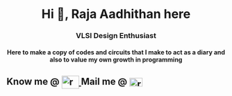 
<h1 align="center">Hi 👋, Raja Aadhithan here </h1>

<h3 align="center"></a>  VLSI Design Enthusiast </h3>

<h4 align="center">Here to make a copy of codes and circuits that I make to act as a diary and also to value my own growth in programming</h4>

<h2 align="left"></a> Know me @ <a href="https://www.linkedin.com/in/raja-aadhithan/" target="blank"><img align="center" src="https://raw.githubusercontent.com/rahuldkjain/github-profile-readme-generator/master/src/images/icons/Social/linked-in-alt.svg" alt="raja-aadhithan" height="30" width="40" />                                            </a> Mail me @  <a href="mailto:raja.aadhithan.t@gmail.com" target="blank"><img align="center" src="https://upload.wikimedia.org/wikipedia/commons/7/7e/Gmail_icon_%282020%29.svg" alt="raja-aadhithan" height="20" width="30" /></a> </h2>

